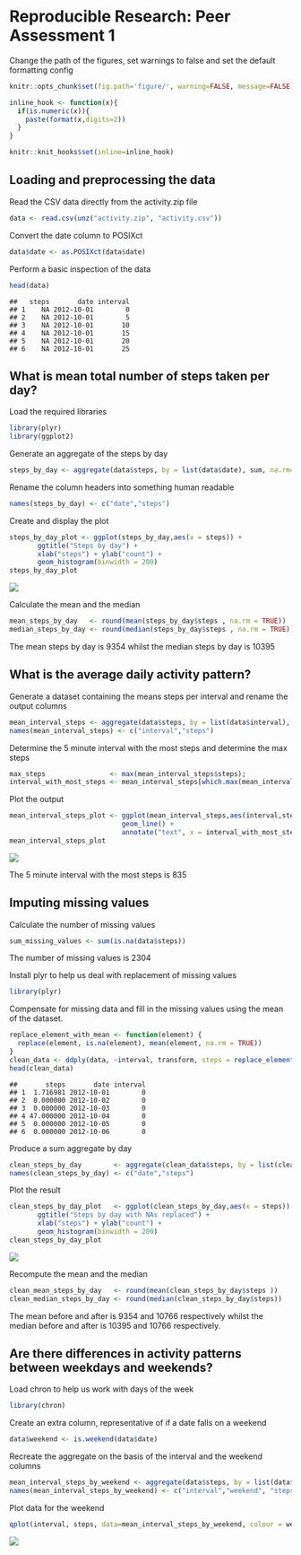 # Reproducible Research: Peer Assessment 1

Change the path of the figures, set warnings to false and set the default formatting config

```r
knitr::opts_chunk$set(fig.path='figure/', warning=FALSE, message=FALSE)

inline_hook <- function(x){
  if(is.numeric(x)){
    paste(format(x,digits=2))
  }
}

knitr::knit_hooks$set(inline=inline_hook)
```

## Loading and preprocessing the data

Read the CSV data directly from the activity.zip file

```r
data <- read.csv(unz("activity.zip", "activity.csv"))
```

Convert the date column to POSIXct

```r
data$date <- as.POSIXct(data$date)
```

Perform a basic inspection of the data

```r
head(data)
```

```
##   steps       date interval
## 1    NA 2012-10-01        0
## 2    NA 2012-10-01        5
## 3    NA 2012-10-01       10
## 4    NA 2012-10-01       15
## 5    NA 2012-10-01       20
## 6    NA 2012-10-01       25
```


## What is mean total number of steps taken per day?

Load the required libraries

```r
library(plyr)
library(ggplot2)
```

Generate an aggregate of the steps by day

```r
steps_by_day <- aggregate(data$steps, by = list(data$date), sum, na.rm=TRUE) 
```

Rename the column headers into something human readable

```r
names(steps_by_day) <- c("date","steps")
```

Create and display the plot

```r
steps_by_day_plot <- ggplot(steps_by_day,aes(x = steps)) +
       ggtitle("Steps by day") +
       xlab("steps") + ylab("count") +
       geom_histogram(binwidth = 200)
steps_by_day_plot
```

![](figure/unnamed-chunk-7-1.png) 

Calculate the mean and the median

```r
mean_steps_by_day   <- round(mean(steps_by_day$steps , na.rm = TRUE))
median_steps_by_day <- round(median(steps_by_day$steps , na.rm = TRUE))
```
The mean steps by day is 9354 whilst the median steps by day is 10395

## What is the average daily activity pattern?


Generate a dataset containing the means steps per interval and rename the output columns

```r
mean_interval_steps <- aggregate(data$steps, by = list(data$interval), mean, na.rm=TRUE)
names(mean_interval_steps) <- c("interval","steps")
```

Determine the 5 minute interval with the most steps and determine the max steps

```r
max_steps                <- max(mean_interval_steps$steps);
interval_with_most_steps <- mean_interval_steps[which.max(mean_interval_steps$steps),c("interval")]
```

Plot the output

```r
mean_interval_steps_plot <- ggplot(mean_interval_steps,aes(interval,steps)) + 
                            geom_line() + 
                            annotate("text", x = interval_with_most_steps, y= max_steps, label = "Interval with most steps")
mean_interval_steps_plot 
```

![](figure/unnamed-chunk-11-1.png) 

The 5 minute interval with the most steps is 835

## Imputing missing values

Calculate the number of missing values

```r
sum_missing_values <- sum(is.na(data$steps))
```
The number of missing values is 2304

Install plyr to help us deal with replacement of missing values

```r
library(plyr)
```

Compensate for missing data and fill in the missing values using the mean of the dataset. 

```r
replace_element_with_mean <- function(element) {
  replace(element, is.na(element), mean(element, na.rm = TRUE))
}
clean_data <- ddply(data, ~interval, transform, steps = replace_element_with_mean(steps))
head(clean_data)
```

```
##       steps       date interval
## 1  1.716981 2012-10-01        0
## 2  0.000000 2012-10-02        0
## 3  0.000000 2012-10-03        0
## 4 47.000000 2012-10-04        0
## 5  0.000000 2012-10-05        0
## 6  0.000000 2012-10-06        0
```


Produce a sum aggregate by day

```r
clean_steps_by_day        <- aggregate(clean_data$steps, by = list(clean_data$date), sum) 
names(clean_steps_by_day) <- c("date","steps")
```

Plot the result

```r
clean_steps_by_day_plot   <- ggplot(clean_steps_by_day,aes(x = steps)) +
       ggtitle("Steps by day with NAs replaced") +
       xlab("steps") + ylab("count") +
       geom_histogram(binwidth = 200)
clean_steps_by_day_plot
```

![](figure/unnamed-chunk-16-1.png) 

Recompute the mean and the median

```r
clean_mean_steps_by_day   <- round(mean(clean_steps_by_day$steps ))
clean_median_steps_by_day <- round(median(clean_steps_by_day$steps))
```

The mean before and after is 9354 and 10766 respectively whilst the median before and after is 10395 and 10766 respectively.

## Are there differences in activity patterns between weekdays and weekends?

Load chron to help us work with days of the week

```r
library(chron)
```

Create an extra column, representative of if a date falls on a weekend

```r
data$weekend <- is.weekend(data$date)
```

Recreate the aggregate on the basis of the interval and the weekend columns

```r
mean_interval_steps_by_weekend <- aggregate(data$steps, by = list(data$interval, data$weekend), mean, na.rm=TRUE) 
names(mean_interval_steps_by_weekend) <- c("interval","weekend", "steps")
```

Plot data for the weekend

```r
qplot(interval, steps, data=mean_interval_steps_by_weekend, colour = weekend, geom = "line", xlab = "Average number of steps taken per 5-minute interval ")
```

![](figure/unnamed-chunk-21-1.png) 
